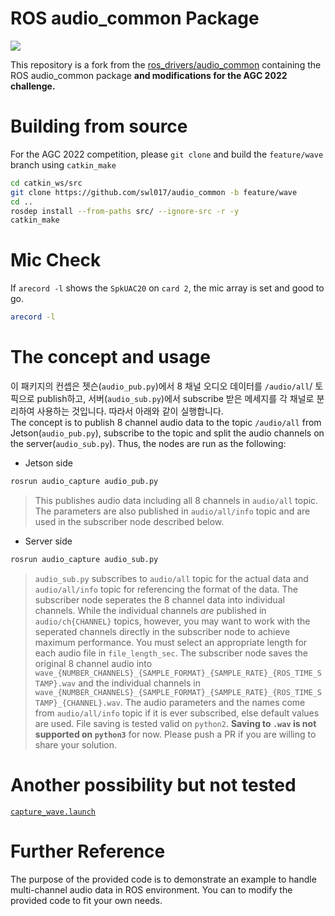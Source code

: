# ROS audio\_common Package
[![](https://github.com/swl017/audio_common/actions/workflows/main.yml/badge.svg?=master)](https://github.com/swl017/audio_common/actions/workflows/main.yml)

This repository is a fork from the [ros_drivers/audio_common](https://github.com/ros-drivers/audio_common) containing the ROS audio\_common package __and modifications for the AGC 2022 challenge.__


# Building from source

For the AGC 2022 competition, please `git clone` and build the `feature/wave` branch using `catkin_make`

```bash
cd catkin_ws/src
git clone https://github.com/swl017/audio_common -b feature/wave
cd ..
rosdep install --from-paths src/ --ignore-src -r -y
catkin_make
```

# Mic Check
If `arecord -l` shows the `SpkUAC20` on `card 2`, the mic array is set and good to go.
```bash
arecord -l
```

# The concept and usage
이 패키지의 컨셉은 젯슨(`audio_pub.py`)에서 8 채널 오디오 데이터를 `/audio/all`/ 토픽으로 publish하고, 서버(`audio_sub.py`)에서 subscribe 받은 메세지를 각 채널로 분리하여 사용하는 것입니다. 따라서 아래와 같이 실행합니다. \
The concept is to publish 8 channel audio data to the topic `/audio/all` from Jetson(`audio_pub.py`), subscribe to the topic and split the audio channels on the server(`audio_sub.py`). Thus, the nodes are run as the following:

- Jetson side
```bash
rosrun audio_capture audio_pub.py
```
> This publishes audio data including all 8 channels in `audio/all` topic. The parameters are also published in `audio/all/info` topic and are used in the subscriber node described below.

- Server side
```bash
rosrun audio_capture audio_sub.py
```
> `audio_sub.py` subscribes to `audio/all` topic for the actual data and `audio/all/info` topic for referencing the format of the data.
> The subscriber node seperates the 8 channel data into individual channels. While the individual channels _are_ published in `audio/ch{CHANNEL}` topics, however, you may want to work with the seperated channels directly in the subscriber node to achieve maximum performance.
> You must select an appropriate length for each audio file in `file_length_sec`.
> The subscriber node saves the original 8 channel audio into `wave_{NUMBER_CHANNELS}_{SAMPLE_FORMAT}_{SAMPLE_RATE}_{ROS_TIME_STAMP}.wav` and the individual channels in `wave_{NUMBER_CHANNELS}_{SAMPLE_FORMAT}_{SAMPLE_RATE}_{ROS_TIME_STAMP}_{CHANNEL}.wav`. The audio parameters and the names come from `audio/all/info` topic if it is ever subscribed, else default values are used. File saving is tested valid on `python2`. __Saving to `.wav` is not supported on `python3`__ for now. Please push a PR if you are willing to share your solution.

# Another possibility but not tested
[`capture_wave.launch`](https://github.com/swl017/audio_common/blob/feature/wave/audio_capture/launch/capture_wave.launch)


# Further Reference
The purpose of the provided code is to demonstrate an example to handle multi-channel audio data in ROS environment. You can to modify the provided code to fit your own needs.
